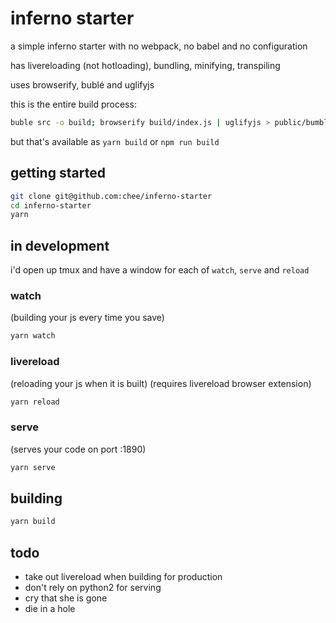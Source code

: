 # inferno starter

a simple inferno starter with no webpack, no babel and no configuration

has livereloading (not hotloading), bundling, minifying, transpiling

uses browserify, bublé and uglifyjs

this is the entire build process:

```sh
buble src -o build; browserify build/index.js | uglifyjs > public/bumble.js
```

but that's available as `yarn build` or `npm run build`


## getting started

```sh
git clone git@github.com:chee/inferno-starter
cd inferno-starter
yarn
```

## in development

i'd open up tmux and have a window for each of `watch`, `serve` and `reload`

### watch
(building your js every time you save)

```sh
yarn watch
```

### livereload
(reloading your js when it is built)
(requires livereload browser extension)

```sh
yarn reload
```

### serve
(serves your code on port :1890)

```sh
yarn serve
```

## building

```sh
yarn build
```


## todo

* take out livereload when building for production
* don't rely on python2 for serving
* cry that she is gone
* die in a hole
